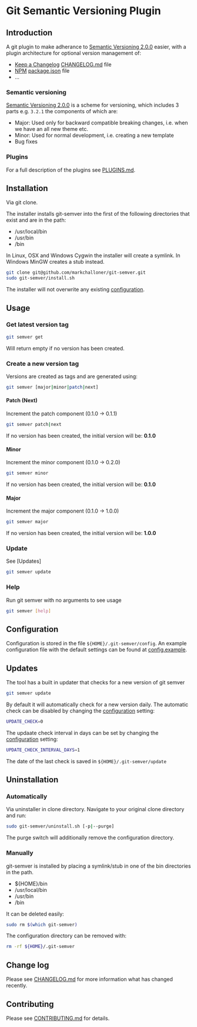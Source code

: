 # Git Semantic Versioning Plugin

## Introduction

A git plugin to make adherance to [Semantic Versioning 2.0.0] easier, with a plugin architecture for optional version management of:

- [Keep a Changelog][Keep a CHANGELOG] [CHANGELOG.md] file
- [NPM] [package.json] file
- ...

### Semantic versioning

[Semantic Versioning 2.0.0] is a scheme for versioning, which includes 3 parts e.g. ```3.2.1``` the components of which are:

  - Major: Used only for backward compatible breaking changes, i.e. when we have an all new theme etc.
  - Minor: Used for normal development, i.e. creating a new template
  - Bug fixes

### Plugins

For a full description of the plugins see [PLUGINS.md].

## Installation

Via git clone.

The installer installs git-semver into the first of the following directories that exist and are in the path:

- /usr/local/bin
- /usr/bin
- /bin

In Linux, OSX and Windows Cygwin the installer will create a symlink. In Windows MinGW creates a stub instead.

``` bash
git clone git@github.com/markchalloner/git-semver.git
sudo git-semver/install.sh
```

The installer will not overwrite any existing [configuration](#configuration).

## Usage

### Get latest version tag

``` bash
git semver get
```

Will return empty if no version has been created.

### Create a new version tag

Versions are created as tags and are generated using:

``` bash
git semver [major|minor|patch|next]
```

#### Patch (Next)

Increment the patch component (0.1.0 -> 0.1.1)

``` bash
git semver patch|next
```

If no version has been created, the initial version will be: **0.1.0**

#### Minor

Increment the minor component (0.1.0 -> 0.2.0)

``` bash
git semver minor
```

If no version has been created, the initial version will be: **0.1.0**

#### Major

Increment the major component (0.1.0 -> 1.0.0)

``` bash
git semver major
```

If no version has been created, the initial version will be: **1.0.0**

### Update

See [Updates]

``` bash
git semver update
```

### Help

Run git semver with no arguments to see usage

``` bash
git semver [help]
```

## Configuration

Configuration is stored in the file `${HOME}/.git-semver/config`. An example configuration file with the default settings can be found at [config.example].

## Updates

The tool has a built in updater that checks for a new version of git semver

``` bash
git semver update
```

By default it will automatically check for a new version daily. The automatic check can be disabled by changing the [configuration](#configuration) setting:

``` bash
UPDATE_CHECK=0
```

The updaate check interval in days can be set by changing the [configuration](#configuration) setting:

``` bash
UPDATE_CHECK_INTERVAL_DAYS=1
```

The date of the last check is saved in `${HOME}/.git-semver/update`

## Uninstallation

### Automatically

Via uninstaller in clone directory. Navigate to your original clone directory and run:

``` bash
sudo git-semver/uninstall.sh [-p|--purge]
```

The purge switch will additionally remove the configuration directory.

### Manually

git-semver is installed by placing a symlink/stub in one of the bin directories in the path.

- ${HOME}/bin
- /usr/local/bin
- /usr/bin
- /bin

It can be deleted easily:

``` bash
sudo rm $(which git-semver)
```

The configuration directory can be removed with:

``` bash
rm -rf ${HOME}/.git-semver
```

## Change log

Please see [CHANGELOG.md] for more information what has changed recently.

## Contributing

Please see [CONTRIBUTING.md] for details.

[CHANGELOG.md]: CHANGELOG.md
[Change Log Management]: http://keepachangelog.com/
[CONTRIBUTING.md]: CONTRIBUTING.md
[config.example]: config.example
[Keep a CHANGELOG]: http://keepachangelog.com/
[NPM]: https://www.npmjs.com/
[package.json]: http://browsenpm.org/package.json
[PLUGINS.md]: PLUGINS.md
[Semantic Versioning 2.0.0]: http://semver.org/spec/v2.0.0.html
